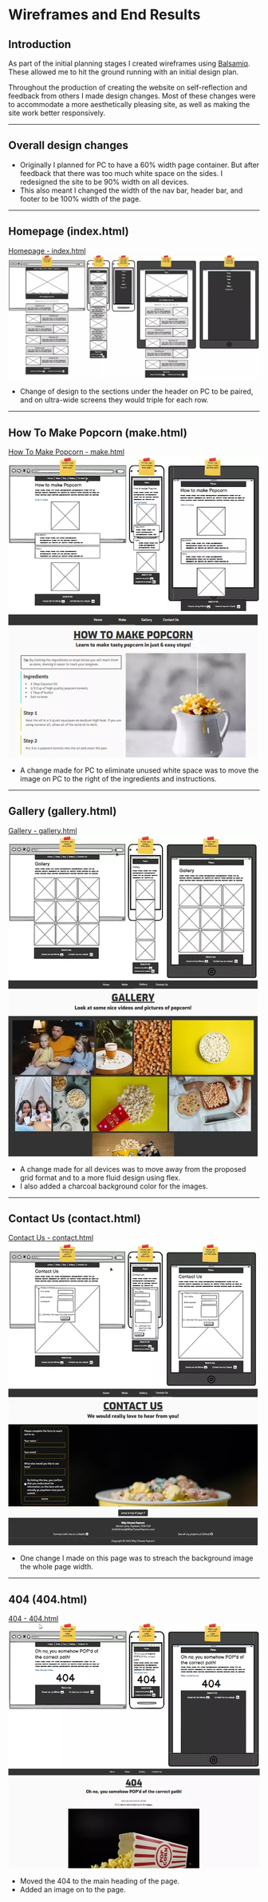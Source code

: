 # **Wireframes and End Results**

## Introduction

As part of the initial planning stages I created wireframes using [Balsamiq](https://balsamiq.com/). These allowed me to hit the ground running with an initial design plan.

Throughout the production of creating the website on self-reflection and feedback from others I made design changes. Most of these changes were to accommodate a more aesthetically pleasing site, as well as making the site work better responsively.
***
## Overall design changes
- Originally I planned for PC to have a 60% width page container. But after feedback that there was too much white space on the sides. I redesigned the site to be 90% width on all devices. 
- This also meant I changed the width of the nav bar, header bar, and footer to be 100% width of the page.
***
## Homepage (index.html)
[Homepage - index.html](https://bobwritescode.github.io/ci-Project1/index.html)\
![index.html Wireframe](assets/docs/wireframes/wf-index.webp)
- Change of design to the sections under the header on PC to be paired, and on ultra-wide screens they would triple for each row.
***
## How To Make Popcorn (make.html)
[How To Make Popcorn - make.html](https://bobwritescode.github.io/ci-Project1/make.html)\
![make.html Wireframe](assets/docs/wireframes/wf-make.webp)\
![make.html Live site](assets/docs/wireframes/make.webp)
- A change made for PC to eliminate unused white space was to move the image on PC to the right of the ingredients and instructions.
***
## Gallery (gallery.html)
[Gallery - gallery.html](https://bobwritescode.github.io/ci-Project1/gallery.html)\
![gallery.html Wireframe](assets/docs/wireframes/wf-gallery.webp)\
![gallery.html Live site](assets/docs/wireframes/gallery.webp)
- A change made for all devices was to move away from the proposed grid format and to a more fluid design using flex.
- I also added a charcoal background color for the images.
***
## Contact Us (contact.html)
[Contact Us - contact.html](https://bobwritescode.github.io/ci-Project1/contact.html)\
![contact.html Wireframe](assets/docs/wireframes/wf-contact.webp)
![contact.html Live site](assets/docs/wireframes/contact.webp)
- One change I made on this page was to streach the background image the whole page width.
***
## 404 (404.html)
[404 - 404.html](https://bobwritescode.github.io/ci-Project1/404.html)\
![404.html Wireframe](assets/docs/wireframes/wf-404.webp)\
![404.html Live site](assets/docs/wireframes/404.webp)
- Moved the 404 to the main heading of the page.
- Added an image on to the page.